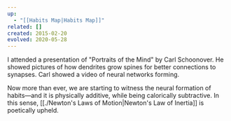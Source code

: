 ```yaml
---
up:
  - "[[Habits Map|Habits Map]]"
related: []
created: 2015-02-20
evolved: 2020-05-28
---
```

I attended a presentation of "Portraits of the Mind" by Carl Schoonover. He showed pictures of how dendrites grow spines for better connections to synapses. Carl showed a video of neural networks forming. 

Now more than ever, we are starting to witness the neural formation of habits—and it is physically additive, while being calorically subtractive. In this sense, [[./Newton's Laws of Motion|Newton's Law of Inertia]] is poetically upheld.
